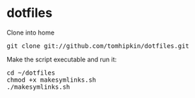 dotfiles
========

Clone into home
  
<pre>git clone git://github.com/tomhipkin/dotfiles.git</pre>

Make the script executable and run it:

<pre>
cd ~/dotfiles
chmod +x makesymlinks.sh
./makesymlinks.sh
</pre>
